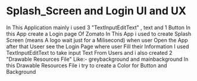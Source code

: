 # Splash_Screen and Login UI and UX
In This Application mainly i used 3 "TextInputEditText" , text and 1 Button
In this App create a Login page Of Zomato
In This App i used to create Splash Screen (means A logo wait just for a Milisecond) when user Open the App
after that Useer see the Login Page where user Fill their Information
I used TextInputEditText to take input Text From Users
and i also created 2 "Drawable Resources File" Like:- greybackground and mainbackground
In this Drawable Resources File i try to create a Color for Button and Background
